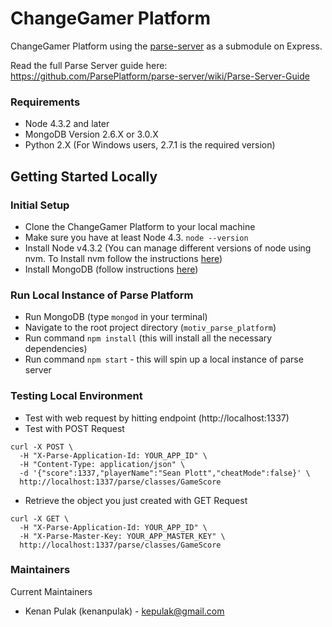 # ChangeGamer Platform

ChangeGamer Platform using the [parse-server](https://github.com/ParsePlatform/parse-server) as a submodule on Express.

Read the full Parse Server guide here: https://github.com/ParsePlatform/parse-server/wiki/Parse-Server-Guide

### Requirements

* Node 4.3.2 and later
* MongoDB Version 2.6.X or 3.0.X
* Python 2.X (For Windows users, 2.7.1 is the required version)

## Getting Started Locally

### Initial Setup

* Clone the ChangeGamer Platform to your local machine
* Make sure you have at least Node 4.3. `node --version`
* Install Node v4.3.2 (You can manage different versions of node using nvm. To Install nvm follow the instructions [here](https://github.com/creationix/nvm#installation))
* Install MongoDB (follow instructions [here](https://docs.mongodb.com/master/tutorial/install-mongodb-on-os-x/))

### Run Local Instance of Parse Platform
* Run MongoDB (type `mongod` in your terminal)
* Navigate to the root project directory (`motiv_parse_platform`)
* Run command `npm install` (this will install all the necessary dependencies)
* Run command `npm start` - this will spin up a local instance of parse server

### Testing Local Environment
* Test with web request by hitting endpoint (http://localhost:1337)
* Test with POST Request
```
curl -X POST \
  -H "X-Parse-Application-Id: YOUR_APP_ID" \
  -H "Content-Type: application/json" \
  -d '{"score":1337,"playerName":"Sean Plott","cheatMode":false}' \
  http://localhost:1337/parse/classes/GameScore
```

* Retrieve the object you just created with GET Request
```
curl -X GET \
  -H "X-Parse-Application-Id: YOUR_APP_ID" \
  -H "X-Parse-Master-Key: YOUR_APP_MASTER_KEY" \
  http://localhost:1337/parse/classes/GameScore
```

### Maintainers

Current Maintainers

* Kenan Pulak (kenanpulak) - kepulak@gmail.com
